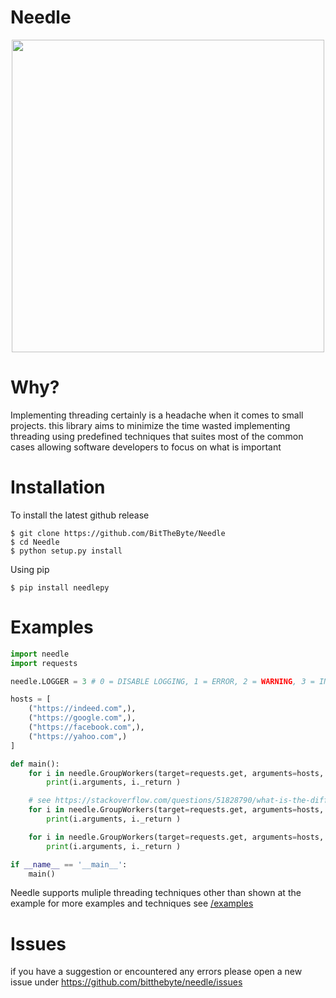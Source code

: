 # Needle
<p align="center">
    <a href="https://twitter.com/BitTheByte">
      <img src="https://i.ibb.co/fHY6xPc/Untitled-1.png" width="500">
    </a>
</p>

# Why?
Implementing threading certainly is a headache when it comes to small projects. this library aims to minimize the time wasted implementing threading using predefined techniques that suites most of the common cases allowing software developers to focus on what is important
# Installation 

To install the latest github release 
```
$ git clone https://github.com/BitTheByte/Needle
$ cd Needle
$ python setup.py install
```

Using pip
```
$ pip install needlepy
```

# Examples 
```python
import needle
import requests

needle.LOGGER = 3 # 0 = DISABLE LOGGING, 1 = ERROR, 2 = WARNING, 3 = INFO 

hosts = [
    ("https://indeed.com",),
    ("https://google.com",),
    ("https://facebook.com",),
    ("https://yahoo.com",)
]

def main():
    for i in needle.GroupWorkers(target=requests.get, arguments=hosts, concurrent=2, kernel='needlpy'):
        print(i.arguments, i._return )

    # see https://stackoverflow.com/questions/51828790/what-is-the-difference-between-processpoolexecutor-and-threadpoolexecutor
    for i in needle.GroupWorkers(target=requests.get, arguments=hosts, concurrent=2, kernel='threadpoolexecutor'):
        print(i.arguments, i._return )

    for i in needle.GroupWorkers(target=requests.get, arguments=hosts, concurrent=2, kernel='processpoolexecutor'):
        print(i.arguments, i._return )

if __name__ == '__main__':
    main()
```
Needle supports muliple threading techniques other than shown at the example for more examples and techniques see [/examples](examples)

# Issues
if you have a suggestion or encountered any errors please open a new issue under https://github.com/bitthebyte/needle/issues